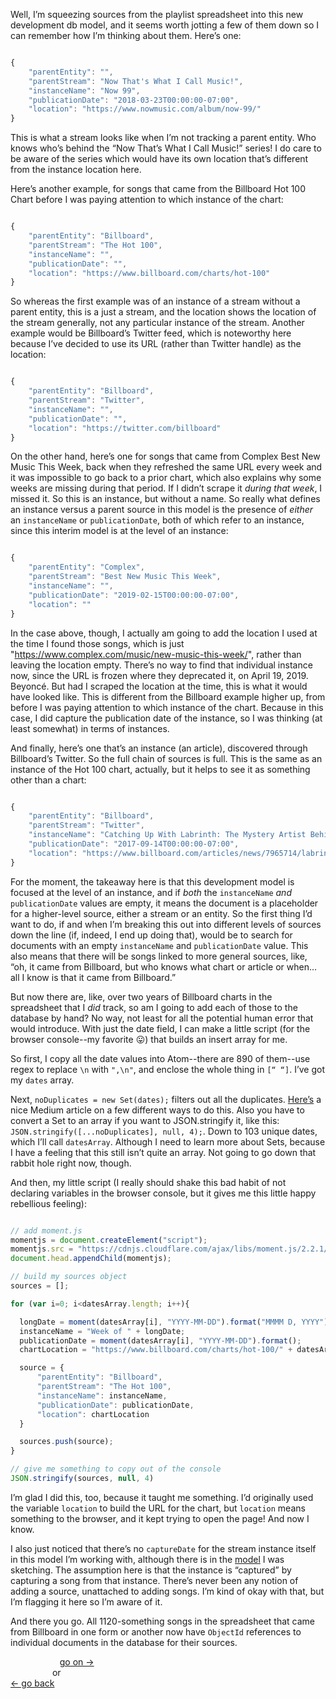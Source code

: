 Well, I’m squeezing sources from the playlist spreadsheet into this new development db model, and it seems worth jotting a few of them down so I can remember how I’m thinking about them. Here’s one:

```Javascript

{
    "parentEntity": "",
    "parentStream": "Now That's What I Call Music!",
    "instanceName": "Now 99",
    "publicationDate": "2018-03-23T00:00:00-07:00",
    "location": "https://www.nowmusic.com/album/now-99/"
}


```

This is what a stream looks like when I’m not tracking a parent entity. Who knows who’s behind the “Now That’s What I Call Music!” series! I do care to be aware of the series which would have its own location that’s different from the instance location here.

Here’s another example, for songs that came from the Billboard Hot 100 Chart before I was paying attention to which instance of the chart:

```Javascript

{
    "parentEntity": "Billboard",
    "parentStream": "The Hot 100",
    "instanceName": "",
    "publicationDate": "",
    "location": "https://www.billboard.com/charts/hot-100"
}

```

So whereas the first example was of an instance of a stream without a parent entity, this is a just a stream, and the location shows the location of the stream generally, not any particular instance of the stream. Another example would be Billboard’s Twitter feed, which is noteworthy here because I’ve decided to use its URL (rather than Twitter handle) as the location:

```Javascript

{
    "parentEntity": "Billboard",
    "parentStream": "Twitter",
    "instanceName": "",
    "publicationDate": "",
    "location": "https://twitter.com/billboard"
}

```

On the other hand, here’s one for songs that came from Complex Best New Music This Week, back when they refreshed the same URL every week and it was impossible to go back to a prior chart, which also explains why some weeks are missing during that period. If I didn’t scrape it *during that week*, I missed it. So this is an instance, but without a name. So really what defines an instance versus a parent source in this model is the presence of *either* an `instanceName` or `publicationDate`, both of which refer to an instance, since this interim model is at the level of an instance:

```Javascript

{
    "parentEntity": "Complex",
    "parentStream": "Best New Music This Week",
    "instanceName": "",
    "publicationDate": "2019-02-15T00:00:00-07:00",
    "location": ""
}

```

In the case above, though, I actually am going to add the location I used at the time I found those songs, which is just "https://www.complex.com/music/new-music-this-week/", rather than leaving the location empty. There’s no way to find that individual instance now, since the URL is frozen where they deprecated it, on April 19, 2019. Beyoncé. But had I scraped the location at the time, this is what it would have looked like. This is different from the Billboard example higher up, from before I was paying attention to which instance of the chart. Because in this case, I did capture the publication date of the instance, so I was thinking (at least somewhat) in terms of instances.

And finally, here’s one that’s an instance (an article), discovered through Billboard’s Twitter. So the full chain of sources is full. This is the same as an instance of the Hot 100 chart, actually, but it helps to see it as something other than a chart:

```Javascript

{
    "parentEntity": "Billboard",
    "parentStream": "Twitter",
    "instanceName": "Catching Up With Labrinth: The Mystery Artist Behind Apple Watch Commercial's Viral Song",
    "publicationDate": "2017-09-14T00:00:00-07:00",
    "location": "https://www.billboard.com/articles/news/7965714/labrinth-apple-watch-commercials-artist-song-interview"
}

```

For the moment, the takeaway here is that this development model is focused at the level of an instance, and if *both* the `instanceName` *and* `publicationDate` values are empty, it means the document is a placeholder for a higher-level source, either a stream or an entity. So the first thing I’d want to do, if and when I’m breaking this out into different levels of sources down the line (if, indeed, I end up doing that), would be to search for documents with an empty `instanceName` and `publicationDate` value. This also means that there will be songs linked to more general sources, like, “oh, it came from Billboard, but who knows what chart or article or when… all I know is that it came from Billboard.”

But now there are, like, over two years of Billboard charts in the spreadsheet that I *did* track, so am I going to add each of those to the database by hand? No way, not least for all the potential human error that would introduce. With just the date field, I can make a little script (for the browser console--my favorite :stuck_out_tongue:) that builds an insert array for me.

So first, I copy all the date values into Atom--there are 890 of them--use regex to replace `\n` with `",\n"`, and enclose the whole thing in `[“ “]`. I’ve got my `dates` array.

Next, `noDuplicates = new Set(dates);` filters out all the duplicates. [Here’s](https://medium.com/dailyjs/how-to-remove-array-duplicates-in-es6-5daa8789641c) a nice Medium article on a few different ways to do this. Also you have to convert a Set to an array if you want to JSON.stringify it, like this: `JSON.stringify([...noDuplicates], null, 4);`. Down to 103 unique dates, which I’ll call `datesArray`. Although I need to learn more about Sets, because I have a feeling that this still isn’t quite an array. Not going to go down that rabbit hole right now, though.

And then, my little script (I really should shake this bad habit of not declaring variables in the browser console, but it gives me this little happy rebellious feeling):

```Javascript

// add moment.js
momentjs = document.createElement("script");
momentjs.src = "https://cdnjs.cloudflare.com/ajax/libs/moment.js/2.2.1/moment.min.js";
document.head.appendChild(momentjs);

// build my sources object
sources = [];

for (var i=0; i<datesArray.length; i++){

  longDate = moment(datesArray[i], "YYYY-MM-DD").format("MMMM D, YYYY")
  instanceName = "Week of " + longDate;
  publicationDate = moment(datesArray[i], "YYYY-MM-DD").format();
  chartLocation = "https://www.billboard.com/charts/hot-100/" + datesArray[i];

  source = {
      "parentEntity": "Billboard",
      "parentStream": "The Hot 100",
      "instanceName": instanceName,
      "publicationDate": publicationDate,
      "location": chartLocation
  }

  sources.push(source);
}

// give me something to copy out of the console
JSON.stringify(sources, null, 4)

```

I’m glad I did this, too, because it taught me something. I’d originally used the variable `location` to build the URL for the chart, but `location` means something to the browser, and it kept trying to open the page! And now I know.

I also just noticed that there’s no `captureDate` for the stream instance itself in this model I’m working with, although there is in the [model](https://github.com/davidforrest/Data-model/blob/master/models/streamInstance.js) I was sketching. The assumption here is that the instance is “captured” by capturing a song from that instance. There’s never been any notion of adding a source, unattached to adding songs. I’m kind of okay with that, but I’m flagging it here so I’m aware of it.

And there you go. All 1120-something songs in the spreadsheet that came from Billboard in one form or another now have `ObjectId` references to individual documents in the database for their sources.


&nbsp;&nbsp;&nbsp;&nbsp;&nbsp;&nbsp;&nbsp;&nbsp;&nbsp;&nbsp;&nbsp;&nbsp;&nbsp;&nbsp;&nbsp;&nbsp;&nbsp;&nbsp;&nbsp; [go on →](2020-07-07-more-interim-source-examples.md)\
&nbsp;&nbsp;&nbsp;&nbsp;&nbsp;&nbsp;&nbsp;&nbsp;&nbsp;&nbsp;&nbsp;&nbsp;&nbsp;&nbsp;&nbsp;&nbsp; or\
[← go back](2020-05-05-new-music-tuesday.md)
